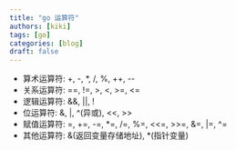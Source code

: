 ```yaml
---
title: "go 运算符"
authors: [kiki]
tags: [go]
categories: [blog]
draft: false
---
```


- 算术运算符: +, -, *, /, %, ++, --
- 关系运算符: ==, !=, >, <, >=, <=
- 逻辑运算符: &&, ||, !
- 位运算符: &, |, ^(异或), <<, >>
- 赋值运算符: =, +=, -=, *=, /=, %=, <<=, >>=, &=, |=, ^=
- 其他运算符: &(返回变量存储地址), *(指针变量)
